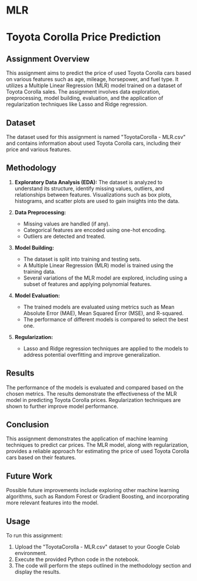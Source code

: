 # MLR
# Toyota Corolla Price Prediction

## Assignment Overview

This assignment aims to predict the price of used Toyota Corolla cars based on various features such as age, mileage, horsepower, and fuel type. It utilizes a Multiple Linear Regression (MLR) model trained on a dataset of Toyota Corolla sales. The assignment involves data exploration, preprocessing, model building, evaluation, and the application of regularization techniques like Lasso and Ridge regression.

## Dataset

The dataset used for this assignment is named "ToyotaCorolla - MLR.csv" and contains information about used Toyota Corolla cars, including their price and various features.

## Methodology

1. **Exploratory Data Analysis (EDA):** The dataset is analyzed to understand its structure, identify missing values, outliers, and relationships between features. Visualizations such as box plots, histograms, and scatter plots are used to gain insights into the data.

2. **Data Preprocessing:**
    - Missing values are handled (if any).
    - Categorical features are encoded using one-hot encoding.
    - Outliers are detected and treated.

3. **Model Building:**
    - The dataset is split into training and testing sets.
    - A Multiple Linear Regression (MLR) model is trained using the training data.
    - Several variations of the MLR model are explored, including using a subset of features and applying polynomial features.

4. **Model Evaluation:**
    - The trained models are evaluated using metrics such as Mean Absolute Error (MAE), Mean Squared Error (MSE), and R-squared.
    - The performance of different models is compared to select the best one.

5. **Regularization:**
    - Lasso and Ridge regression techniques are applied to the models to address potential overfitting and improve generalization.

## Results

The performance of the models is evaluated and compared based on the chosen metrics. The results demonstrate the effectiveness of the MLR model in predicting Toyota Corolla prices. Regularization techniques are shown to further improve model performance.

## Conclusion

This assignment demonstrates the application of machine learning techniques to predict car prices. The MLR model, along with regularization, provides a reliable approach for estimating the price of used Toyota Corolla cars based on their features.

## Future Work

Possible future improvements include exploring other machine learning algorithms, such as Random Forest or Gradient Boosting, and incorporating more relevant features into the model.

## Usage

To run this assignment:

1. Upload the "ToyotaCorolla - MLR.csv" dataset to your Google Colab environment.
2. Execute the provided Python code in the notebook.
3. The code will perform the steps outlined in the methodology section and display the results.
